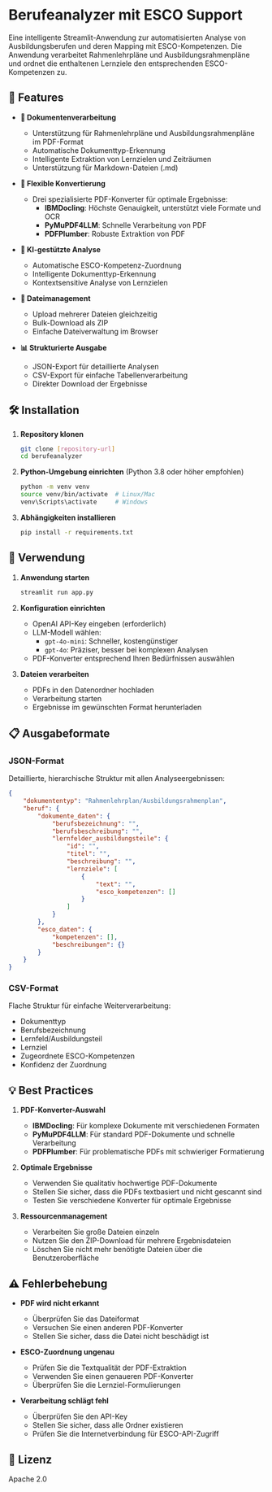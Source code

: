 # Berufeanalyzer mit ESCO Support

Eine intelligente Streamlit-Anwendung zur automatisierten Analyse von Ausbildungsberufen und deren Mapping mit ESCO-Kompetenzen. Die Anwendung verarbeitet Rahmenlehrpläne und Ausbildungsrahmenpläne und ordnet die enthaltenen Lernziele den entsprechenden ESCO-Kompetenzen zu.

## 🚀 Features

- **📄 Dokumentenverarbeitung**
  - Unterstützung für Rahmenlehrpläne und Ausbildungsrahmenpläne im PDF-Format
  - Automatische Dokumenttyp-Erkennung
  - Intelligente Extraktion von Lernzielen und Zeiträumen
  - Unterstützung für Markdown-Dateien (.md)

- **🔄 Flexible Konvertierung**
  - Drei spezialisierte PDF-Konverter für optimale Ergebnisse:
    - **IBMDocling**: Höchste Genauigkeit, unterstützt viele Formate und OCR
    - **PyMuPDF4LLM**: Schnelle Verarbeitung von PDF
    - **PDFPlumber**: Robuste Extraktion von PDF

- **🧠 KI-gestützte Analyse**
  - Automatische ESCO-Kompetenz-Zuordnung
  - Intelligente Dokumenttyp-Erkennung
  - Kontextsensitive Analyse von Lernzielen

- **💾 Dateimanagement**
  - Upload mehrerer Dateien gleichzeitig
  - Bulk-Download als ZIP
  - Einfache Dateiverwaltung im Browser

- **📊 Strukturierte Ausgabe**
  - JSON-Export für detaillierte Analysen
  - CSV-Export für einfache Tabellenverarbeitung
  - Direkter Download der Ergebnisse

## 🛠 Installation

1. **Repository klonen**
   ```bash
   git clone [repository-url]
   cd berufeanalyzer
   ```

2. **Python-Umgebung einrichten** (Python 3.8 oder höher empfohlen)
   ```bash
   python -m venv venv
   source venv/bin/activate  # Linux/Mac
   venv\Scripts\activate     # Windows
   ```

3. **Abhängigkeiten installieren**
   ```bash
   pip install -r requirements.txt
   ```

## 🎯 Verwendung

1. **Anwendung starten**
   ```bash
   streamlit run app.py
   ```

2. **Konfiguration einrichten**
   - OpenAI API-Key eingeben (erforderlich)
   - LLM-Modell wählen:
     - `gpt-4o-mini`: Schneller, kostengünstiger
     - `gpt-4o`: Präziser, besser bei komplexen Analysen
   - PDF-Konverter entsprechend Ihren Bedürfnissen auswählen

3. **Dateien verarbeiten**
   - PDFs in den Datenordner hochladen
   - Verarbeitung starten
   - Ergebnisse im gewünschten Format herunterladen

## 📋 Ausgabeformate

### JSON-Format
Detaillierte, hierarchische Struktur mit allen Analyseergebnissen:
```json
{
    "dokumententyp": "Rahmenlehrplan/Ausbildungsrahmenplan",
    "beruf": {
        "dokumente_daten": {
            "berufsbezeichnung": "",
            "berufsbeschreibung": "",
            "lernfelder_ausbildungsteile": {
                "id": "",
                "titel": "",
                "beschreibung": "",
                "lernziele": [
                    {
                        "text": "",
                        "esco_kompetenzen": []
                    }
                ]
            }
        },
        "esco_daten": {
            "kompetenzen": [],
            "beschreibungen": {}
        }
    }
}
```

### CSV-Format
Flache Struktur für einfache Weiterverarbeitung:
- Dokumenttyp
- Berufsbezeichnung
- Lernfeld/Ausbildungsteil
- Lernziel
- Zugeordnete ESCO-Kompetenzen
- Konfidenz der Zuordnung

## 💡 Best Practices

1. **PDF-Konverter-Auswahl**
   - **IBMDocling**: Für komplexe Dokumente mit verschiedenen Formaten
   - **PyMuPDF4LLM**: Für standard PDF-Dokumente und schnelle Verarbeitung
   - **PDFPlumber**: Für problematische PDFs mit schwieriger Formatierung

2. **Optimale Ergebnisse**
   - Verwenden Sie qualitativ hochwertige PDF-Dokumente
   - Stellen Sie sicher, dass die PDFs textbasiert und nicht gescannt sind
   - Testen Sie verschiedene Konverter für optimale Ergebnisse

3. **Ressourcenmanagement**
   - Verarbeiten Sie große Dateien einzeln
   - Nutzen Sie den ZIP-Download für mehrere Ergebnisdateien
   - Löschen Sie nicht mehr benötigte Dateien über die Benutzeroberfläche

## ⚠️ Fehlerbehebung

- **PDF wird nicht erkannt**
  - Überprüfen Sie das Dateiformat
  - Versuchen Sie einen anderen PDF-Konverter
  - Stellen Sie sicher, dass die Datei nicht beschädigt ist

- **ESCO-Zuordnung ungenau**
  - Prüfen Sie die Textqualität der PDF-Extraktion
  - Verwenden Sie einen genaueren PDF-Konverter
  - Überprüfen Sie die Lernziel-Formulierungen

- **Verarbeitung schlägt fehl**
  - Überprüfen Sie den API-Key
  - Stellen Sie sicher, dass alle Ordner existieren
  - Prüfen Sie die Internetverbindung für ESCO-API-Zugriff

## 📝 Lizenz

Apache 2.0
